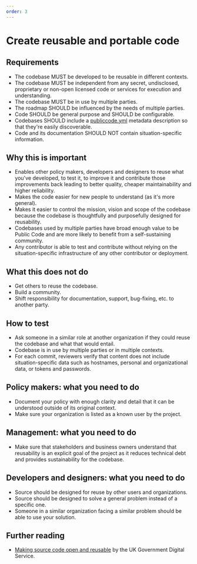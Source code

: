 ```yaml
---
order: 3
---
```


# Create reusable and portable code

## Requirements

* The codebase MUST be developed to be reusable in different contexts.
* The codebase MUST be independent from any secret, undisclosed, proprietary or non-open licensed code or services for execution and understanding.
* The codebase MUST be in use by multiple parties.
* The roadmap SHOULD be influenced by the needs of multiple parties.
* Code SHOULD be general purpose and SHOULD be configurable.
* Codebases SHOULD include a [publiccode.yml](https://github.com/italia/publiccode.yml) metadata description so that they're easily discoverable.
* Code and its documentation SHOULD NOT contain situation-specific information.

## Why this is important

* Enables other policy makers, developers and designers to reuse what you've developed, to test it, to improve it and contribute those improvements back leading to better quality, cheaper maintainability and higher reliability.
* Makes the code easier for new people to understand (as it's more general).
* Makes it easier to control the mission, vision and scope of the codebase because the codebase is thoughtfully and purposefully designed for reusability.
* Codebases used by multiple parties have broad enough value to be Public Code and are more likely to benefit from a self-sustaining community.
* Any contributor is able to test and contribute without relying on the situation-specific infrastructure of any other contributor or deployment.

## What this does not do

* Get others to reuse the codebase.
* Build a community.
* Shift responsibility for documentation, support, bug-fixing, etc. to another party.

## How to test

* Ask someone in a similar role at another organization if they could reuse the codebase and what that would entail.
* Codebase is in use by multiple parties or in multiple contexts.
* For each commit, reviewers verify that content does not include situation-specific data such as hostnames, personal and organizational data, or tokens and passwords.

## Policy makers: what you need to do

* Document your policy with enough clarity and detail that it can be understood outside of its original context.
* Make sure your organization is listed as a known user by the project.

## Management: what you need to do

* Make sure that stakeholders and business owners understand that reusability is an explicit goal of the project as it reduces technical debt and provides sustainability for the codebase.

## Developers and designers: what you need to do

* Source should be designed for reuse by other users and organizations.
* Source should be designed to solve a general problem instead of a specific one.
* Someone in a similar organization facing a similar problem should be able to use your solution.

## Further reading

* [Making source code open and reusable](https://www.gov.uk/service-manual/technology/making-source-code-open-and-reusable) by the UK Government Digital Service.
